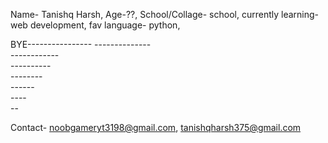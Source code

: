 Name- Tanishq Harsh, 
Age-??, 
School/Collage- school, 
currently learning- web development, 
fav language- python, 



BYE---------------- 
    --------------   
     ------------     
      ----------       
       --------         
        ------         
         ----    
          --
    

Contact- noobgameryt3198@gmail.com, tanishqharsh375@gmail.com



